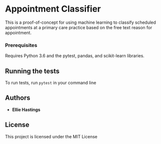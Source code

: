 # Appointment Classifier

This is a proof-of-concept for using machine learning to classify scheduled appointments at a primary care practice based on the free text reason for appointment.

### Prerequisites

Requires Python 3.6 and the pytest, pandas, and scikit-learn libraries.

## Running the tests

To run tests, run `pytest` in your command line

## Authors

* **Ellie Hastings**

## License

This project is licensed under the MIT License

